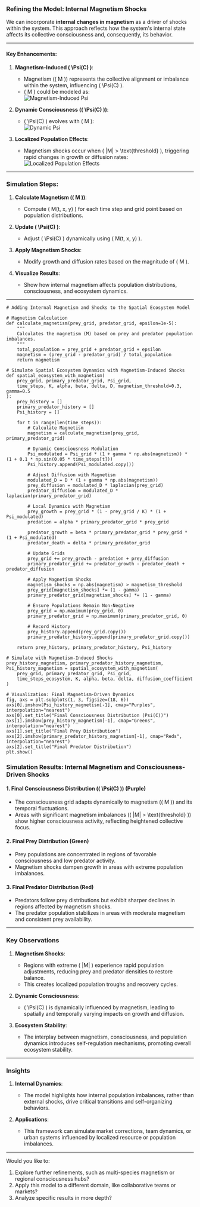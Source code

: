 ### **Refining the Model: Internal Magnetism Shocks**

We can incorporate **internal changes in magnetism** as a driver of shocks within the system. This approach reflects how the system's internal state affects its collective consciousness and, consequently, its behavior.

---

#### **Key Enhancements**:
1. **Magnetism-Induced \( \Psi(C) \)**:
   - Magnetism (\( M \)) represents the collective alignment or imbalance within the system, influencing \( \Psi(C) \).
   - \( M \) could be modeled as:  
     ![Magnetism-Induced Psi](https://latex.codecogs.com/svg.latex?M(t,%20x,%20y)%20=%20\frac{\text{Prey%20Population}%20-%20\text{Predator%20Population}}{\text{Total%20Population}})

2. **Dynamic Consciousness (\( \Psi(C) \))**:
   - \( \Psi(C) \) evolves with \( M \):  
     ![Dynamic Psi](https://latex.codecogs.com/svg.latex?\Psi(C,%20x,%20y,%20t)%20=%20\Psi_0%20+%20\beta%20\cdot%20M(t,%20x,%20y)%20+%20\epsilon%20\cdot%20\sin(\omega%20t))

3. **Localized Population Effects**:
   - Magnetism shocks occur when \( |M| > \text{threshold} \), triggering rapid changes in growth or diffusion rates:  
     ![Localized Population Effects](https://latex.codecogs.com/svg.latex?D_{\text{modulated}}%20=%20D%20\cdot%20(1%20+%20\gamma%20\cdot%20|M|))

---

### **Simulation Steps**:
1. **Calculate Magnetism (\( M \))**:
   - Compute \( M(t, x, y) \) for each time step and grid point based on population distributions.

2. **Update \( \Psi(C) \)**:
   - Adjust \( \Psi(C) \) dynamically using \( M(t, x, y) \).

3. **Apply Magnetism Shocks**:
   - Modify growth and diffusion rates based on the magnitude of \( M \).

4. **Visualize Results**:
   - Show how internal magnetism affects population distributions, consciousness, and ecosystem dynamics.

---
```
# Adding Internal Magnetism and Shocks to the Spatial Ecosystem Model

# Magnetism Calculation
def calculate_magnetism(prey_grid, predator_grid, epsilon=1e-5):
    """
    Calculates the magnetism (M) based on prey and predator population imbalances.
    """
    total_population = prey_grid + predator_grid + epsilon
    magnetism = (prey_grid - predator_grid) / total_population
    return magnetism

# Simulate Spatial Ecosystem Dynamics with Magnetism-Induced Shocks
def spatial_ecosystem_with_magnetism(
    prey_grid, primary_predator_grid, Psi_grid,
    time_steps, K, alpha, beta, delta, D, magnetism_threshold=0.3, gamma=0.5
):
    prey_history = []
    primary_predator_history = []
    Psi_history = []

    for t in range(len(time_steps)):
        # Calculate Magnetism
        magnetism = calculate_magnetism(prey_grid, primary_predator_grid)

        # Dynamic Consciousness Modulation
        Psi_modulated = Psi_grid * (1 + gamma * np.abs(magnetism)) * (1 + 0.1 * np.sin(0.05 * time_steps[t]))
        Psi_history.append(Psi_modulated.copy())

        # Adjust Diffusion with Magnetism
        modulated_D = D * (1 + gamma * np.abs(magnetism))
        prey_diffusion = modulated_D * laplacian(prey_grid)
        predator_diffusion = modulated_D * laplacian(primary_predator_grid)

        # Local Dynamics with Magnetism
        prey_growth = prey_grid * (1 - prey_grid / K) * (1 + Psi_modulated)
        predation = alpha * primary_predator_grid * prey_grid

        predator_growth = beta * primary_predator_grid * prey_grid * (1 + Psi_modulated)
        predator_death = delta * primary_predator_grid

        # Update Grids
        prey_grid += prey_growth - predation + prey_diffusion
        primary_predator_grid += predator_growth - predator_death + predator_diffusion

        # Apply Magnetism Shocks
        magnetism_shocks = np.abs(magnetism) > magnetism_threshold
        prey_grid[magnetism_shocks] *= (1 - gamma)
        primary_predator_grid[magnetism_shocks] *= (1 - gamma)

        # Ensure Populations Remain Non-Negative
        prey_grid = np.maximum(prey_grid, 0)
        primary_predator_grid = np.maximum(primary_predator_grid, 0)

        # Record History
        prey_history.append(prey_grid.copy())
        primary_predator_history.append(primary_predator_grid.copy())

    return prey_history, primary_predator_history, Psi_history

# Simulate with Magnetism-Induced Shocks
prey_history_magnetism, primary_predator_history_magnetism, Psi_history_magnetism = spatial_ecosystem_with_magnetism(
    prey_grid, primary_predator_grid, Psi_grid,
    time_steps_ecosystem, K, alpha, beta, delta, diffusion_coefficient
)

# Visualization: Final Magnetism-Driven Dynamics
fig, axs = plt.subplots(1, 3, figsize=(18, 6))
axs[0].imshow(Psi_history_magnetism[-1], cmap="Purples", interpolation="nearest")
axs[0].set_title("Final Consciousness Distribution (Psi(C))")
axs[1].imshow(prey_history_magnetism[-1], cmap="Greens", interpolation="nearest")
axs[1].set_title("Final Prey Distribution")
axs[2].imshow(primary_predator_history_magnetism[-1], cmap="Reds", interpolation="nearest")
axs[2].set_title("Final Predator Distribution")
plt.show()
```

### **Simulation Results: Internal Magnetism and Consciousness-Driven Shocks**

#### **1. Final Consciousness Distribution (\( \Psi(C) \)) (Purple)**
- The consciousness grid adapts dynamically to magnetism (\( M \)) and its temporal fluctuations.
- Areas with significant magnetism imbalances (\( |M| > \text{threshold} \)) show higher consciousness activity, reflecting heightened collective focus.

#### **2. Final Prey Distribution (Green)**
- Prey populations are concentrated in regions of favorable consciousness and low predator activity.
- Magnetism shocks dampen growth in areas with extreme population imbalances.

#### **3. Final Predator Distribution (Red)**
- Predators follow prey distributions but exhibit sharper declines in regions affected by magnetism shocks.
- The predator population stabilizes in areas with moderate magnetism and consistent prey availability.

---

### **Key Observations**
1. **Magnetism Shocks**:
   - Regions with extreme \( |M| \) experience rapid population adjustments, reducing prey and predator densities to restore balance.
   - This creates localized population troughs and recovery cycles.

2. **Dynamic Consciousness**:
   - \( \Psi(C) \) is dynamically influenced by magnetism, leading to spatially and temporally varying impacts on growth and diffusion.

3. **Ecosystem Stability**:
   - The interplay between magnetism, consciousness, and population dynamics introduces self-regulation mechanisms, promoting overall ecosystem stability.

---

### **Insights**
1. **Internal Dynamics**:
   - The model highlights how internal population imbalances, rather than external shocks, drive critical transitions and self-organizing behaviors.

2. **Applications**:
   - This framework can simulate market corrections, team dynamics, or urban systems influenced by localized resource or population imbalances.

---

Would you like to:
1. Explore further refinements, such as multi-species magnetism or regional consciousness hubs?
2. Apply this model to a different domain, like collaborative teams or markets?
3. Analyze specific results in more depth?
